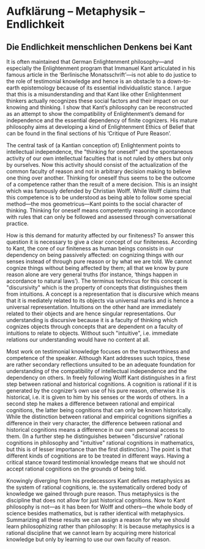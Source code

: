 # Aufklärung – Metaphysik – Endlichkeit
## Die Endlichkeit menschlichen Denkens bei Kant

It is often maintained that German Enlightenment philosophy—and especially the Enlightenment program that Immanuel Kant articulated in his famous article in the ‘Berlinische Monatsschrift’—is not able to do justice to the role of testimonial knowledge and hence is an obstacle to a down-to-earth epistemology because of its essential individualistic stance. I argue that this is a misunderstanding and that Kant like other Enlightenment thinkers actually recognizes these social factors and their impact on our knowing and thinking. I show that Kant’s philosophy can be reconstructed as an attempt to show the compatibility of Enlightenment’s demand for independence and the essential dependency of finite cognizers. His mature philosophy aims at developing a kind of Enlightenment Ethics of Belief that can be found in the final sections of his ‘Critique of Pure Reason’.

The central task of (a Kantian conception of) Enlightenment points to intellectual independence, the "thinking for oneself" and the spontaneous activity of our own intellectual faculties that is not ruled by others but only by ourselves. Now this activity should consist of the actualization of the common faculty of reason and not in arbitrary decision making to believe one thing over another. Thinking for oneself thus seems to be the outcome of a competence rather than the result of a mere decision. This is an insight which was famously defended by Christian Wolff. While Wolff claims that this competence is to be understood as being able to follow some special method—the mos geometricus—Kant points to the social character of thinking. Thinking for oneself means competently reasoning in accordance with rules that can only be followed and assessed through conversational practice.

How is this demand for maturity affected by our finiteness? To answer this question it is necessary to give a clear concept of our finiteness. According to Kant, the core of our finiteness as human beings consists in our dependency on being passively affected: on cognizing things with our senses instead of through pure reason or by what we are told. We cannot cognize things without being affected by them; all that we know by pure reason alone are very general truths (for instance, ‘things happen in accordance to natural laws’). The terminus technicus for this concept is "discursivity" which is the property of concepts that distinguishes them from intuitions. A concept is a representation that is discursive which means that it is mediately related to its objects via universal marks and is hence a universal representation. Intuitions on the other hand are immediately related to their objects and are hence singular representations. Our understanding is discursive because it is a faculty of thinking which cognizes objects through concepts that are dependent on a faculty of intuitions to relate to objects. Without such "intuitive", i.e. immediate relations our understanding would have no content at all.

Most work on testimonial knowledge focuses on the trustworthiness and competence of the speaker. Although Kant addresses such topics, these are rather secondary reflections unsuited to be an adequate foundation for understanding of the compatibility of intellectual independence and the dependency on others. In freely following Wolff Kant distinguishes in a first step between rational and historical cognitions. A cognition is rational if it is generated by the cognizer’s own use of his pure reason, otherwise it is historical, i.e. it is given to him by his senses or the words of others. In a second step he makes a difference between rational and empirical cognitions, the latter being cognitions that can only be known historically. While the distinction between rational and empirical cognitions signifies a difference in their very character, the difference between rational and historical cognitions means a difference in our own personal access to them. (In a further step he distinguishes between "discursive" rational cognitions in philosophy and "intuitive" rational cognitions in mathematics, but this is of lesser importance than the first distinction.) The point is that different kinds of cognitions are to be treated in different ways. Having a critical stance toward testimonial knowledge means that we should not accept rational cognitions on the grounds of being told.

Knowingly diverging from his predecessors Kant defines metaphysics as the system of rational cognitions, ie. the systematically ordered body of knowledge we gained through pure reason. Thus metaphysics is the discipline that does not allow for just historical cognitions. Now to Kant philosophy is not—as it has been for Wolff and others—the whole body of science besides mathematics, but is rather identical with metaphysics. Summarizing all these results we can assign a reason for why we should learn philosophizing rather than philosophy: It is because metaphysics is a rational discipline that we cannot learn by acquiring mere historical knowledge but only by learning to use our own faculty of reason.

